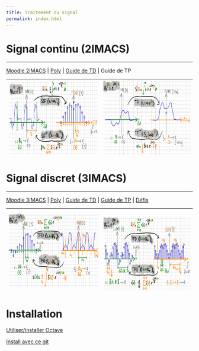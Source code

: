 ```yaml
---
title: Traitement du signal
permalink: index.html
---
```



# Signal continu (2IMACS)
---


[Moodle 2IMACS](https://moodle.insa-toulouse.fr/course/view.php?id=708) | [Poly](https://moodle.insa-toulouse.fr/mod/resource/view.php?id=24741) | [Guide de TD](guide_td) | Guide de TP


<img src="sdf.png"  height=200/> | <img src="tf.png"  height="200"/>
---|---


# Signal discret (3IMACS)
---

[Moodle 3IMACS](https://moodle.insa-toulouse.fr/course/view.php?id=997) | [Poly](poly_discret.pdf) | [Guide de TD](https://github.com/balaise31/Signal/tree/master/discret/td) | [Guide de TP](https://github.com/balaise31/Signal/tree/master/discret/tp) | [Défis](https://github.com/balaise31/Signal/tree/master/discret/defis)


<img src="tfsd.png"  height="200"/> | <img src="tfd.png"  height="200"/>
---|---


# Installation

[Utiliser/installer Octave](../continu/tds/intro_octave.ipynb)

[Install avec ce git](../installation/README.md)